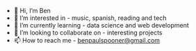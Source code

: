 - 👋 Hi, I’m Ben
- 👀 I’m interested in - music, spanish, reading and tech
- 🌱 I’m currently learning - data science and web development
- 💞️ I’m looking to collaborate on - interesting projects
- 📫 How to reach me - benpaulspooner@gmail.com

<!---
unwontedSponn/unwontedSponn is a ✨ special ✨ repository because its `README.md` (this file) appears on your GitHub profile.
You can click the Preview link to take a look at your changes.
--->

